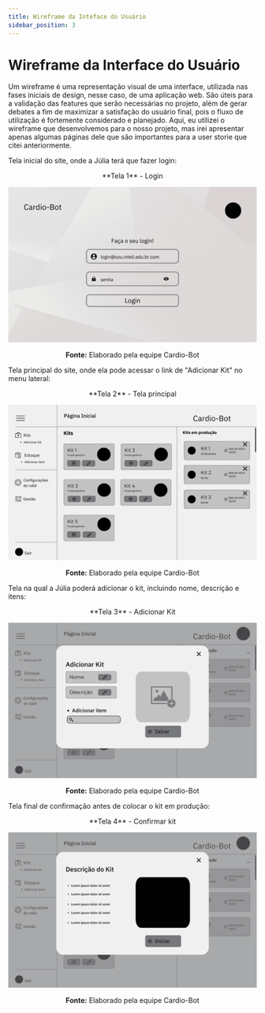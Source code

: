 ```yaml
---
title: Wireframe da Inteface do Usuário
sidebar_position: 3
---
```


# Wireframe da Interface do Usuário

Um wireframe é uma representação visual de uma interface, utilizada nas fases iniciais de design, nesse caso, de uma aplicação web. São úteis para a validação das features que serão necessárias no projeto, além de gerar debates a fim de maximizar a satisfação do usuário final, pois o fluxo de utilização é fortemente considerado e planejado.
Aqui, eu utilizei o wireframe que desenvolvemos para o nosso projeto, mas irei apresentar apenas algumas páginas dele que são importantes para a user storie que citei anteriormente.

Tela inicial do site, onde a Júlia terá que fazer login:

<div align="center">
**Tela 1** - Login

![Tela de login](../../static/img/login.png)

**Fonte:** Elaborado pela equipe Cardio-Bot
</div>

Tela principal do site, onde ela pode acessar o link de "Adicionar Kit" no menu lateral:

<div align="center">
**Tela 2** - Tela principal

![Tela principal](../../static/img/tela-principal.png)

**Fonte:** Elaborado pela equipe Cardio-Bot
</div>

Tela na qual a Júlia poderá adicionar o kit, incluindo nome, descrição e itens:

<div align="center">
**Tela 3** - Adicionar Kit

![Adicionar kit](../../static/img/adicionar-kit.png)

**Fonte:** Elaborado pela equipe Cardio-Bot
</div>

Tela final de confirmação antes de colocar o kit em produção:

<div align="center">
**Tela 4** - Confirmar kit

![Confirmar kit](../../static/img/confirmar-kit.png)

**Fonte:** Elaborado pela equipe Cardio-Bot
</div>
